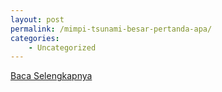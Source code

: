 ```yaml
---
layout: post
permalink: /mimpi-tsunami-besar-pertanda-apa/
categories:
    - Uncategorized
---
```


[Baca Selengkapnya](/04)